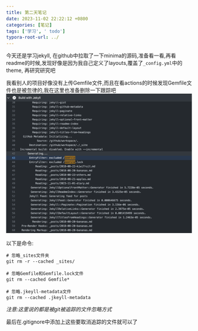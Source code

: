 ```yaml
---
title: 第二天笔记
date: 2023-11-02 22:22:12 +0800
categories: [笔记]
tags: ['学习', ' todo']
typora-root-url: ../
---
```


今天还是学习jekyll, 在github中拉取了一下minima的源码,准备看一看,再看readme的时候,发现好像是因为我自己定义了layouts,覆盖了`_config.yml`中的theme, 再研究研究吧

我看别人的项目好像没有上传Gemfile文件,而且在看actions的时候发现Gemfile文件也是被忽律的,我在这里也准备删除一下跟踪吧
![Alt text](/assets/img/image.png)

以下是命令:
```git
# 忽略_sites文件夹
git rm -r --cached _sites/

# 忽略Gemfile和Gemfile.lock文件
git rm --cached Gemfile*

# 忽略.jkeyll-metadata文件
git rm --cached .jkeyll-metadata
```

*注意:这里说的都是被git被追踪的文件忽略方式*

最后在.gitignore中添加上这些要取消追踪的文件就可以了